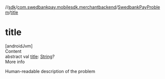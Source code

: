//[sdk](../../../index.md)/[com.swedbankpay.mobilesdk.merchantbackend](../index.md)/[SwedbankPayProblem](index.md)/[title](title.md)



# title  
[androidJvm]  
Content  
abstract val [title](title.md): [String](https://kotlinlang.org/api/latest/jvm/stdlib/kotlin/-string/index.html)?  
More info  


Human-readable description of the problem

  



